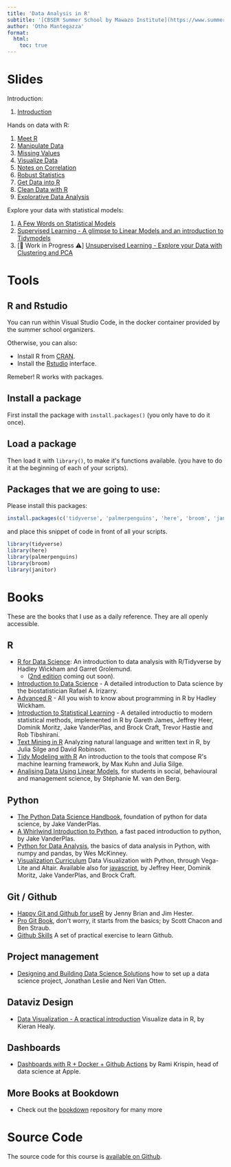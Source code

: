 ```yaml
---
title: 'Data Analysis in R'
subtitle: '[CBSER Summer School by Mawazo Institute](https://www.summercompschool.mawazoinstitute.org/)'
author: 'Otho Mantegazza'
format:
  html:
    toc: true
---
```


# Slides

Introduction:

1. [Introduction](slides/00-intro.html)

Hands on data with R:

1. [Meet R](slides/10-meet-r.html)
1. [Manipulate Data](slides/20-manipulate.html)
1. [Missing Values](slides/25-missing-values.html)
1. [Visualize Data](slides/30-visualize.html)
1. [Notes on Correlation](slides/31-correlation.html)
1. [Robust Statistics](slides/31-robust-stat.html)
1. [Get Data into R](slides/40-get.html)
1. [Clean Data with R](slides/50-clean.html)
1. [Explorative Data Analysis](slides/60-explorative-data-analysis.html)

Explore your data with statistical models:

1. [A Few Words on Statistical Models](slides/70-intro-to-models.html)
1. [Supervised Learning - A glimpse to Linear Models and an introduction to Tidymodels](slides/73-supervised.qmd)
1. [🚧 Work in Progress ⚠️] [Unsupervised Learning - Explore your Data with Clustering and PCA](slides/76-unsupervised.qmd) 


# Tools

## R and Rstudio

You can run within Visual Studio Code, in the docker container provided by the summer school organizers.

Otherwise, you can also:

- Install R from [CRAN](https://cran.r-project.org/).
- Install the [Rstudio](https://www.rstudio.com/) interface. 


Remeber! R works with packages.

## Install a package

First install the package with `install.packages()` (you only have to do it once).


## Load a package

Then load it with `library()`, to make it's functions available. (you have to do it at the beginning of each of your scripts).



## Packages that we are going to use:

Please install this packages:

```r
install.packages(c('tidyverse', 'palmerpenguins', 'here', 'broom', 'janitor'))
```

and place this snippet of code in front of all your scripts.

```r
library(tidyverse)
library(here)
library(palmerpenguins)
library(broom)
library(janitor)
```

# Books

These are the books that I use as a daily reference. They are all openly accessible.

## R

- [R for Data Science](https://r4ds.had.co.nz/): An introduction to data analysis with R/Tidyverse by Hadley Wickham and Garret Grolemund. 
  - ([2nd edition](https://r4ds.hadley.nz/)  coming out soon). 
- [Introduction to Data Science](http://rafalab.dfci.harvard.edu/dsbook/) - A detailed introduction to Data science by the biostatistician Rafael A. Irizarry.
- [Advanced R](https://adv-r.hadley.nz//) - All you wish to know about programming in R by Hadley Wickham.
- [Introduction to Statistical Learning](https://www.statlearning.com)  - A detailed introductio  to modern statistical methods, implemented in R by Gareth James, Jeffrey Heer, Dominik Moritz, Jake VanderPlas, and Brock Craft, Trevor Hastie and Rob Tibshirani.
- [Text Mining in R](https://www.tidytextmining.com/index.html) Analyzing natural language and written text in R, by Julia Silge and David Robinson.
- [Tidy Modeling with R](https://www.tmwr.org/) An introduction to the tools that compose R's machine learning framework, by Max Kuhn and Julia Silge.
- [Analising Data Using Linear Models](https://bookdown.org/pingapang9/linear_models_bookdown/), for students in social, behavioural and management science, by Stéphanie M. van den Berg.

## Python

- [The Python Data Science Handbook](https://jakevdp.github.io/PythonDataScienceHandbook/), foundation of python for data science, by Jake VanderPlas.
- [A Whirlwind Introduction to Python](https://jakevdp.github.io/WhirlwindTourOfPython/), a fast paced introduction to python, by Jake VanderPlas.
- [Python for Data Analysis](https://wesmckinney.com/book/), the basics of data analysis in Python, with numpy and pandas, by Wes McKinney.
- [Visualization Curriculum](https://uwdata.github.io/visualization-curriculum/altair_marks_encoding.html) Data Visualization with Python, through Vega-Lite and Altair. Available also for [javascript](https://observablehq.com/@uwdata/data-visualization-curriculum), by Jeffrey Heer, Dominik Moritz, Jake VanderPlas, and Brock Craft. 

## Git / Github

- [Happy Git and Github for useR](https://happygitwithr.com/index.html) by Jenny Brian and Jim Hester.
- [Pro Git Book](https://git-scm.com/book/en/v2), don't worry, it starts from the basics; by Scott Chacon and Ben Straub.
- [Github Skills](https://skills.github.com/) A set of practical exercise to learn Github.

## Project management

- [Designing and Building Data Science Solutions](https://datasciencedesign.com/) how to set up a data science project, Jonathan Leslie and Neri Van Otten.

## Dataviz Design

- [Data Visualization - A practical introduction](https://socviz.co/index.html#preface) Visualize data in R, by Kieran Healy.

## Dashboards

- [Dashboards with R + Docker + Github Actions](https://github.com/RamiKrispin/deploy-flex-actions) by Rami Krispin, head of data science at Apple.

## More Books at Bookdown

- Check out the [bookdown](https://bookdown.org/home/) repository for many more

# Source Code

The source code for this course is [available on Github](https://github.com/othomantegazza/mawazo-summer-school/).
